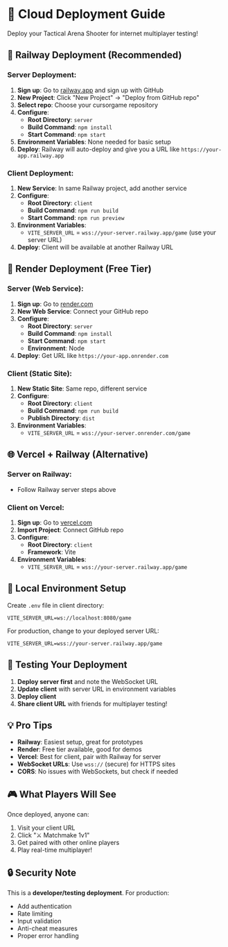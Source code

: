 # 🚀 Cloud Deployment Guide

Deploy your Tactical Arena Shooter for internet multiplayer testing!

## 🚂 Railway Deployment (Recommended)

### Server Deployment:
1. **Sign up**: Go to [railway.app](https://railway.app) and sign up with GitHub
2. **New Project**: Click "New Project" → "Deploy from GitHub repo"
3. **Select repo**: Choose your cursorgame repository
4. **Configure**:
   - **Root Directory**: `server`
   - **Build Command**: `npm install`
   - **Start Command**: `npm start`
5. **Environment Variables**: None needed for basic setup
6. **Deploy**: Railway will auto-deploy and give you a URL like `https://your-app.railway.app`

### Client Deployment:
1. **New Service**: In same Railway project, add another service
2. **Configure**:
   - **Root Directory**: `client`
   - **Build Command**: `npm run build`
   - **Start Command**: `npm run preview`
3. **Environment Variables**:
   - `VITE_SERVER_URL` = `wss://your-server.railway.app/game` (use your server URL)
4. **Deploy**: Client will be available at another Railway URL

## 🎨 Render Deployment (Free Tier)

### Server (Web Service):
1. **Sign up**: Go to [render.com](https://render.com)
2. **New Web Service**: Connect your GitHub repo
3. **Configure**:
   - **Root Directory**: `server`
   - **Build Command**: `npm install`
   - **Start Command**: `npm start`
   - **Environment**: Node
4. **Deploy**: Get URL like `https://your-app.onrender.com`

### Client (Static Site):
1. **New Static Site**: Same repo, different service
2. **Configure**:
   - **Root Directory**: `client`
   - **Build Command**: `npm run build`
   - **Publish Directory**: `dist`
3. **Environment Variables**:
   - `VITE_SERVER_URL` = `wss://your-server.onrender.com/game`

## 🌐 Vercel + Railway (Alternative)

### Server on Railway:
- Follow Railway server steps above

### Client on Vercel:
1. **Sign up**: Go to [vercel.com](https://vercel.com)
2. **Import Project**: Connect GitHub repo
3. **Configure**:
   - **Root Directory**: `client`
   - **Framework**: Vite
4. **Environment Variables**:
   - `VITE_SERVER_URL` = `wss://your-server.railway.app/game`

## 🔧 Local Environment Setup

Create `.env` file in client directory:
```env
VITE_SERVER_URL=ws://localhost:8080/game
```

For production, change to your deployed server URL:
```env
VITE_SERVER_URL=wss://your-server.railway.app/game
```

## 🧪 Testing Your Deployment

1. **Deploy server first** and note the WebSocket URL
2. **Update client** with server URL in environment variables
3. **Deploy client** 
4. **Share client URL** with friends for multiplayer testing!

## 💡 Pro Tips

- **Railway**: Easiest setup, great for prototypes
- **Render**: Free tier available, good for demos  
- **Vercel**: Best for client, pair with Railway for server
- **WebSocket URLs**: Use `wss://` (secure) for HTTPS sites
- **CORS**: No issues with WebSockets, but check if needed

## 🎮 What Players Will See

Once deployed, anyone can:
1. Visit your client URL
2. Click "⚔️ Matchmake 1v1"  
3. Get paired with other online players
4. Play real-time multiplayer!

## 🔒 Security Note

This is a **developer/testing deployment**. For production:
- Add authentication
- Rate limiting
- Input validation
- Anti-cheat measures
- Proper error handling
